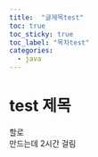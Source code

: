 ```yaml
---
title:  "글제목test"
toc: true
toc_sticky: true
toc_label: "목차test"
categories:
  - java
---
```

# test 제목
할로
<br/>
만드는데 2시간 걸림
